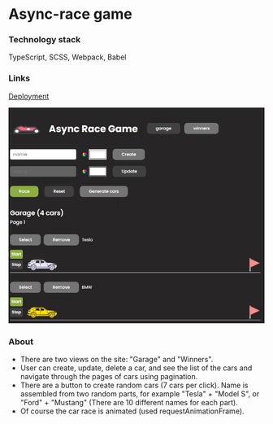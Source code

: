 # Async-race game

### Technology stack
TypeScript, SCSS, Webpack, Babel

### Links
[Deployment](http://egolab.alwaysdata.net/)

![Image preview](https://github.com/Egor-Dubovik/async-race-client/blob/main/src/assets/images/asyncrace-app-screen.jpg)

### About
- There are two views on the site: "Garage" and "Winners".
- User can create, update, delete a car, and see the list of the cars and navigate through the pages of cars using pagination. 
- There are a button to create random cars (7 cars per click). Name is assembled from two random parts, for example "Tesla" + "Model S", or "Ford" + "Mustang" (There are 10 different names for each part).
- Of course the car race is animated (used requestAnimationFrame).
